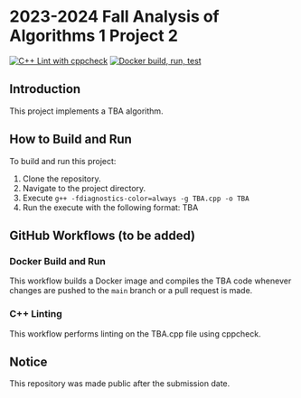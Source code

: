 # 2023-2024 Fall Analysis of Algorithms 1 Project 2

[![C++ Lint with cppcheck](https://github.com/baglayan/blg335e-hw1/actions/workflows/cpp-lint.yml/badge.svg)](https://github.com/baglayan/blg335e-hw1/actions/workflows/cpp-lint.yml)
[![Docker build, run, test](https://github.com/baglayan/blg335e-hw1/actions/workflows/docker-image.yml/badge.svg)](https://github.com/baglayan/blg335e-hw1/actions/workflows/docker-image.yml)

## Introduction

This project implements a TBA algorithm.

## How to Build and Run

To build and run this project:
1. Clone the repository.
2. Navigate to the project directory.
3. Execute `g++ -fdiagnostics-color=always -g TBA.cpp -o TBA`
4. Run the execute with the following format: TBA

## GitHub Workflows (to be added)

### Docker Build and Run

This workflow builds a Docker image and compiles the TBA code whenever changes are pushed to the `main` branch or a pull request is made.

### C++ Linting

This workflow performs linting on the TBA.cpp file using cppcheck.

## Notice

This repository was made public after the submission date.